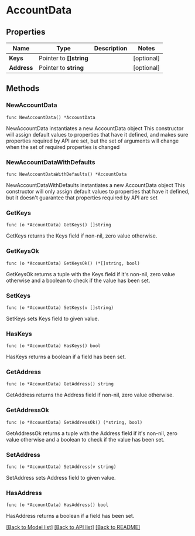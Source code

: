 # AccountData

## Properties

Name | Type | Description | Notes
------------ | ------------- | ------------- | -------------
**Keys** | Pointer to **[]string** |  | [optional] 
**Address** | Pointer to **string** |  | [optional] 

## Methods

### NewAccountData

`func NewAccountData() *AccountData`

NewAccountData instantiates a new AccountData object
This constructor will assign default values to properties that have it defined,
and makes sure properties required by API are set, but the set of arguments
will change when the set of required properties is changed

### NewAccountDataWithDefaults

`func NewAccountDataWithDefaults() *AccountData`

NewAccountDataWithDefaults instantiates a new AccountData object
This constructor will only assign default values to properties that have it defined,
but it doesn't guarantee that properties required by API are set

### GetKeys

`func (o *AccountData) GetKeys() []string`

GetKeys returns the Keys field if non-nil, zero value otherwise.

### GetKeysOk

`func (o *AccountData) GetKeysOk() (*[]string, bool)`

GetKeysOk returns a tuple with the Keys field if it's non-nil, zero value otherwise
and a boolean to check if the value has been set.

### SetKeys

`func (o *AccountData) SetKeys(v []string)`

SetKeys sets Keys field to given value.

### HasKeys

`func (o *AccountData) HasKeys() bool`

HasKeys returns a boolean if a field has been set.

### GetAddress

`func (o *AccountData) GetAddress() string`

GetAddress returns the Address field if non-nil, zero value otherwise.

### GetAddressOk

`func (o *AccountData) GetAddressOk() (*string, bool)`

GetAddressOk returns a tuple with the Address field if it's non-nil, zero value otherwise
and a boolean to check if the value has been set.

### SetAddress

`func (o *AccountData) SetAddress(v string)`

SetAddress sets Address field to given value.

### HasAddress

`func (o *AccountData) HasAddress() bool`

HasAddress returns a boolean if a field has been set.


[[Back to Model list]](../README.md#documentation-for-models) [[Back to API list]](../README.md#documentation-for-api-endpoints) [[Back to README]](../README.md)


